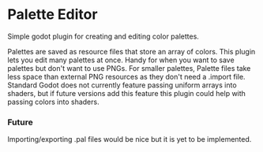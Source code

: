 # Palette Editor

Simple godot plugin for creating and editing color palettes.

Palettes are saved as resource files that store an array of colors. This plugin lets you edit many palettes at once.
Handy for when you want to save palettes but don't want to use PNGs. For smaller palettes, Palette files take less space than external PNG resources as they don't need a .import file. 
Standard Godot does not currently feature passing uniform arrays into shaders, but if future versions add this feature this plugin could help with passing colors into shaders.

### Future
Importing/exporting .pal files would be nice but it is yet to be implemented.
